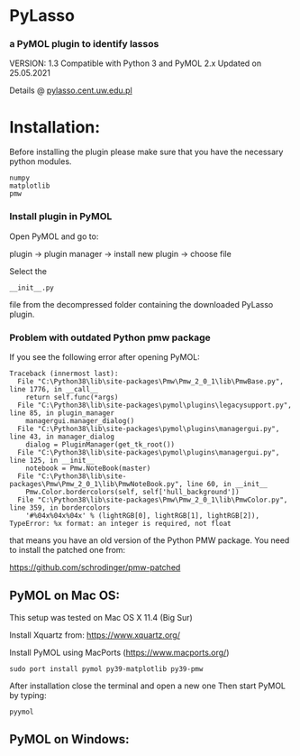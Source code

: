 # PyLasso
### a PyMOL plugin to identify lassos

VERSION: 1.3 
Compatible with Python 3 and PyMOL 2.x
Updated on 25.05.2021

Details @ [pylasso.cent.uw.edu.pl](pylasso.cent.uw.edu.pl)

# Installation:

Before installing the plugin please make sure that you have the 
necessary python modules.

    numpy
    matplotlib
    pmw


### Install plugin in PyMOL

Open PyMOL and go to: 

plugin -> plugin manager -> install new plugin -> choose file 

Select the 

    __init__.py 

file from the decompressed folder containing the downloaded PyLasso plugin.


### Problem with outdated Python pmw package

If you see the following error after opening PyMOL:

    Traceback (innermost last):
      File "C:\Python38\lib\site-packages\Pmw\Pmw_2_0_1\lib\PmwBase.py", line 1776, in __call__
        return self.func(*args)
      File "C:\Python38\lib\site-packages\pymol\plugins\legacysupport.py", line 85, in plugin_manager
        managergui.manager_dialog()
      File "C:\Python38\lib\site-packages\pymol\plugins\managergui.py", line 43, in manager_dialog
        dialog = PluginManager(get_tk_root())
      File "C:\Python38\lib\site-packages\pymol\plugins\managergui.py", line 125, in __init__
        notebook = Pmw.NoteBook(master)
      File "C:\Python38\lib\site-packages\Pmw\Pmw_2_0_1\lib\PmwNoteBook.py", line 60, in __init__
        Pmw.Color.bordercolors(self, self['hull_background'])
      File "C:\Python38\lib\site-packages\Pmw\Pmw_2_0_1\lib\PmwColor.py", line 359, in bordercolors
        '#%04x%04x%04x' % (lightRGB[0], lightRGB[1], lightRGB[2]),
    TypeError: %x format: an integer is required, not float

that means you have an old version of the Python PMW package. You need to install the patched one from:

https://github.com/schrodinger/pmw-patched


## PyMOL on Mac OS:

This setup was tested on Mac OS X 11.4 (Big Sur)

Install Xquartz from: https://www.xquartz.org/

Install PyMOL using MacPorts (https://www.macports.org/)

    sudo port install pymol py39-matplotlib py39-pmw

After installation close the terminal and open a new one
Then start PyMOL by typing:
    
    pyymol


## PyMOL on Windows:


